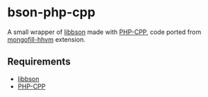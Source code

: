bson-php-cpp
============

A small wrapper of [libbson](https://github.com/mongodb/libbson) made with [PHP-CPP](https://github.com/CopernicaMarketingSoftware/PHP-CPP), code ported from [mongofill-hhvm](https://github.com/mongofill/mongofill-hhvm) extension.

Requirements
------------
- [libbson](https://github.com/mongodb/libbson) 
- [PHP-CPP](https://github.com/CopernicaMarketingSoftware/PHP-CPP)
